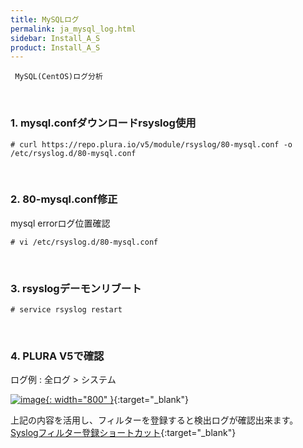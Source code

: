 ```yaml
---
title: MySQLログ
permalink: ja_mysql_log.html
sidebar: Install_A_S
product: Install_A_S
---
```


     MySQL(CentOS)ログ分析

<br />

### 1. mysql.confダウンロードrsyslog使用

`# curl https://repo.plura.io/v5/module/rsyslog/80-mysql.conf -o /etc/rsyslog.d/80-mysql.conf`

<br />

### 2. 80-mysql.conf修正

mysql errorログ位置確認

`# vi /etc/rsyslog.d/80-mysql.conf`

<br />

### 3. rsyslogデーモンリブート

`# service rsyslog restart`

<br />

### 4. PLURA V5で確認

ログ例 : 全ログ > システム

[![image](/docs/images/Ins_G/Mysql(cent)log/1.png){: width="800" }](/docs/images/Ins_G/Mysql(cent)log/1.png){:target="_blank"}

上記の内容を活用し、フィルターを登録すると検出ログが確認出来ます。
[Syslogフィルター登録ショートカット](https://qubitsec.github.io/ko_f_regi_syslog.html){:target="_blank"}